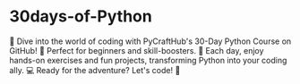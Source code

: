 # 30days-of-Python
🚀 Dive into the world of coding with PyCraftHub's 30-Day Python Course on GitHub! 🐍 Perfect for beginners and skill-boosters. 🌟 Each day, enjoy hands-on exercises and fun projects, transforming Python into your coding ally. 💻 Ready for the adventure? Let's code! 🚀
